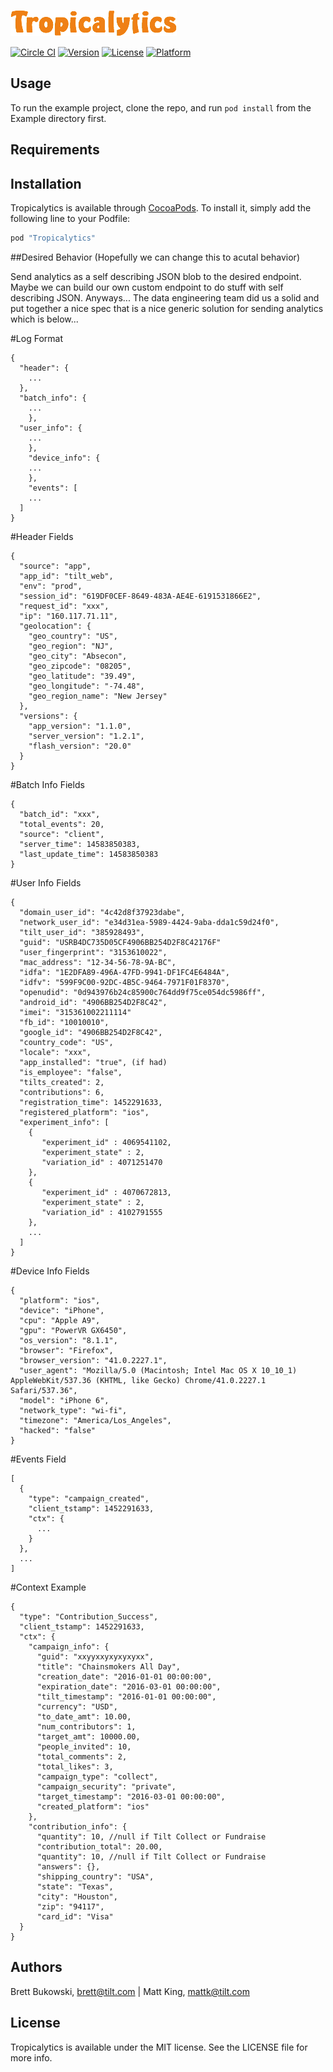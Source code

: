 ![alt tag](Logo/Tropicalytics.png)

[![Circle CI](https://circleci.com/gh/tilteng/Tropicalytics.svg?style=svg&circle-token=9191e56bdefa12b9309c2c8b569218d872c70da5)](https://circleci.com/gh/tilteng/Tropicalytics)
[![Version](https://img.shields.io/cocoapods/v/Tropicalytics.svg?style=flat)](http://cocoapods.org/pods/Tropicalytics)
[![License](https://img.shields.io/cocoapods/l/Tropicalytics.svg?style=flat)](http://cocoapods.org/pods/Tropicalytics)
[![Platform](https://img.shields.io/cocoapods/p/Tropicalytics.svg?style=flat)](http://cocoapods.org/pods/Tropicalytics)

## Usage

To run the example project, clone the repo, and run `pod install` from the Example directory first.

## Requirements

## Installation

Tropicalytics is available through [CocoaPods](http://cocoapods.org). To install
it, simply add the following line to your Podfile:

```ruby
pod "Tropicalytics"
```

##Desired Behavior (Hopefully we can change this to acutal behavior)

Send analytics as a self describing JSON blob to the desired endpoint. Maybe we can build our own custom endpoint to do stuff with self describing JSON.
Anyways... The data engineering team did us a solid and put together a nice spec that is a nice generic solution for sending analytics which is below...

#Log Format
```
{
  "header": {
    ... 
  },
  "batch_info": {
    ...
	},
  "user_info": {
    ...
	},
	"device_info": {
    ...
	},
	"events": [
    ... 
  ]
}
```

#Header Fields

```
{
  "source": "app",
  "app_id": "tilt_web",
  "env": "prod",  
  "session_id": "619DF0CEF-8649-483A-AE4E-6191531866E2",
  "request_id": "xxx",
  "ip": "160.117.71.11",
  "geolocation": {
    "geo_country": "US",
  	"geo_region": "NJ",
  	"geo_city": "Absecon",
  	"geo_zipcode": "08205",
  	"geo_latitude": "39.49",
  	"geo_longitude": "-74.48",
  	"geo_region_name": "New Jersey"
  },
  "versions": {
  	"app_version": "1.1.0",
  	"server_version": "1.2.1",
  	"flash_version": "20.0"
  }
}
```

#Batch Info Fields
```
{
  "batch_id": "xxx",
  "total_events": 20,
  "source": "client",
  "server_time": 14583850383,
  "last_update_time": 14583850383
}
```

#User Info Fields

```
{
  "domain_user_id": "4c42d8f37923dabe",
  "network_user_id": "e34d31ea-5989-4424-9aba-dda1c59d24f0",
  "tilt_user_id": "385928493",
  "guid": "USRB4DC735D05CF4906BB254D2F8C42176F"
  "user_fingerprint": "3153610022",
  "mac_address": "12-34-56-78-9A-BC",
  "idfa": "1E2DFA89-496A-47FD-9941-DF1FC4E6484A",
  "idfv": "599F9C00-92DC-4B5C-9464-7971F01F8370",
  "openudid": "0d943976b24c85900c764dd9f75ce054dc5986ff",
  "android_id": "4906BB254D2F8C42",
  "imei": "315361002211114"
  "fb_id": "10010010",
  "google_id": "4906BB254D2F8C42",
  "country_code": "US",
  "locale": "xxx",
  "app_installed": "true", (if had)
  "is_employee": "false",
  "tilts_created": 2,
  "contributions": 6,
  "registration_time": 1452291633,
  "registered_platform": "ios",
  "experiment_info": [
    {
       "experiment_id" : 4069541102,
       "experiment_state" : 2,
       "variation_id" : 4071251470
    },
    {
       "experiment_id" : 4070672813,
       "experiment_state" : 2,
       "variation_id" : 4102791555
    },
    ...
  ]
}
```

#Device Info Fields

```
{
  "platform": "ios",
  "device": "iPhone",
  "cpu": "Apple A9",
  "gpu": "PowerVR GX6450",
  "os_version": "8.1.1",
  "browser": "Firefox",
  "browser_version": "41.0.2227.1",
  "user_agent": "Mozilla/5.0 (Macintosh; Intel Mac OS X 10_10_1) AppleWebKit/537.36 (KHTML, like Gecko) Chrome/41.0.2227.1 Safari/537.36",
  "model": "iPhone 6",
  "network_type": "wi-fi",
  "timezone": "America/Los_Angeles",
  "hacked": "false"
}
```

#Events Field

```
[
  {
    "type": "campaign_created",
    "client_tstamp": 1452291633,
    "ctx": {
      ...
    }
  },
  ...
]
```

#Context Example

```
{
  "type": "Contribution_Success",
  "client_tstamp": 1452291633,
  "ctx": {
    "campaign_info": {
      "guid": "xxyyxxyxyxyxyxx",
      "title": "Chainsmokers All Day",
      "creation_date": "2016-01-01 00:00:00",
      "expiration_date": "2016-03-01 00:00:00",
      "tilt_timestamp": "2016-01-01 00:00:00",
      "currency": "USD",
      "to_date_amt": 10.00,
      "num_contributors": 1,
      "target_amt": 10000.00,
      "people_invited": 10,
      "total_comments": 2,
      "total_likes": 3,
      "campaign_type": "collect",
      "campaign_security": "private",
      "target_timestamp": "2016-03-01 00:00:00",
      "created_platform": "ios"
    },
    "contribution_info": {   
      "quantity": 10, //null if Tilt Collect or Fundraise
      "contribution_total": 20.00,
      "quantity": 10, //null if Tilt Collect or Fundraise
      "answers": {},
      "shipping_country": "USA",
      "state": "Texas",
      "city": "Houston",
      "zip": "94117",
      "card_id": "Visa"
  }
}
```



## Authors

Brett Bukowski, brett@tilt.com | Matt King, mattk@tilt.com

## License

Tropicalytics is available under the MIT license. See the LICENSE file for more info.
